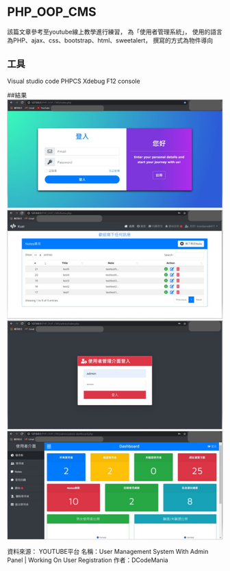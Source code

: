 # PHP_OOP_CMS
該篇文章參考至youtube線上教學進行練習，
為「使用者管理系統」，
使用的語言為PHP、ajax、css、bootstrap、html、sweetalert，
撰寫的方式為物件導向

## 工具
Visual studio code
PHPCS
Xdebug
F12 console

##結果
![alt 登入頁面](md-img/登入頁面.JPG)
![alt 首頁](md-img/首頁.JPG)
![alt admin登入頁面](md-img/admin登入頁面.JPG)
![alt admin首頁](md-img/admin首頁.JPG)

資料來源：
YOUTUBE平台
名稱：User Management System With Admin Panel | Working On User Registration
作者：DCodeMania